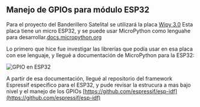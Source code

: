 ## Manejo de GPIOs para módulo ESP32

Para el proyecto del Banderillero Satelital se utilizará la placa [Wipy 3.0](https://docs.pycom.io/datasheets/development/wipy3/) Esta placa tiene un micro ESP32, y se puede usar MicroPython como lenguahe para desarrollar.[docs.micropython.org](https://docs.micropython.org/en/latest/esp32/quickref.html#pins-and-gpio)


Lo primero que hice fue investigar las librerías que podía usar en esa placa con ese lenguaje, y llegué a documentación de MicroPython para la ESP32: 

![GPIO en ESP32](https://imgur.com/qw8sex3)



 A partir de esa documentación, llegué al repositorio del framework Espressif específico para el ESP32, y pude revisar la estrucura a mas bajo nivel y  el manejo de los GPIOs [https://github.com/espressif/esp-idf](https://github.com/espressif/esp-idf)
